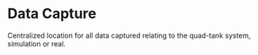 # Data Capture
Centralized location for all data captured relating to the quad-tank system, simulation or real.
